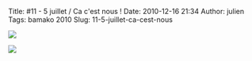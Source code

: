 Title: #11 - 5 juillet / Ca c'est nous !
Date: 2010-12-16 21:34
Author: julien
Tags: bamako 2010
Slug: 11-5-juillet-ca-cest-nous

[![](http://4.bp.blogspot.com/_tav7TaMvWUo/TDJiKyUEGAI/AAAAAAAAABI/7q7COuv5I88/s400/mali+2010.JPG)](http://4.bp.blogspot.com/_tav7TaMvWUo/TDJiKyUEGAI/AAAAAAAAABI/7q7COuv5I88/s1600/mali+2010.JPG)

</p>
  
[![](http://2.bp.blogspot.com/_tav7TaMvWUo/TDJDu__KLoI/AAAAAAAAAAw/5md_YDRzEwc/s400/afric+edu.JPG)](http://2.bp.blogspot.com/_tav7TaMvWUo/TDJDu__KLoI/AAAAAAAAAAw/5md_YDRzEwc/s1600/afric+edu.JPG)

</p>

